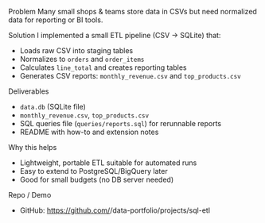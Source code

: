 Problem
Many small shops & teams store data in CSVs but need normalized data for reporting or BI tools.

Solution
I implemented a small ETL pipeline (CSV → SQLite) that:
- Loads raw CSV into staging tables
- Normalizes to `orders` and `order_items`
- Calculates `line_total` and creates reporting tables
- Generates CSV reports: `monthly_revenue.csv` and `top_products.csv`

Deliverables
- `data.db` (SQLite file)
- `monthly_revenue.csv`, `top_products.csv`
- SQL queries file (`queries/reports.sql`) for rerunnable reports
- README with how-to and extension notes

Why this helps
- Lightweight, portable ETL suitable for automated runs
- Easy to extend to PostgreSQL/BigQuery later
- Good for small budgets (no DB server needed)

Repo / Demo
- GitHub: https://github.com/<SofDani>/data-portfolio/projects/sql-etl